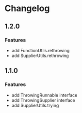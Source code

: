 # Changelog

## 1.2.0

### Features
* add FunctionUtils.rethrowing
* add SupplierUtils.rethrowing

## 1.1.0

### Features
* add ThrowingRunnable interface
* add ThrowingSupplier interface
* add SupplierUtils.trying
